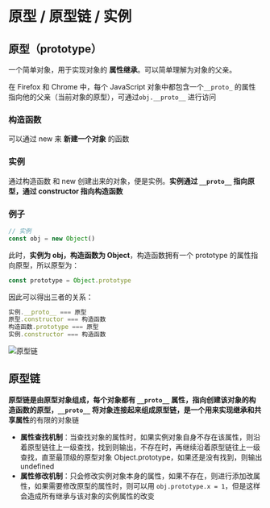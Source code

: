 # 原型 / 原型链 / 实例

## 原型（prototype）

一个简单对象，用于实现对象的 **属性继承**。可以简单理解为对象的父亲。

在 Firefox 和 Chrome 中，每个 JavaScript 对象中都包含一个`__proto_` 的属性指向他的父亲（当前对象的原型），可通过`obj.__proto__` 进行访问

### 构造函数

可以通过 new 来 **新建一个对象** 的函数

### 实例

通过构造函数 和 new 创建出来的对象，便是实例。**实例通过 `__proto__`  指向原型，通过 constructor 指向构造函数**

### 例子

```javascript
// 实例
const obj = new Object()
```

此时，**实例为 obj，构造函数为 Object**，构造函数拥有一个 prototype 的属性指向原型，所以原型为：

```javascript
const prototype = Object.prototype
```

因此可以得出三者的关系：

```javascript
实例.__proto__ === 原型
原型.constructor === 构造函数
构造函数.prototype === 原型
实例.constructor === 构造函数
```

![原型链](https://user-gold-cdn.xitu.io/2019/2/14/168e9d9b940c4c6f?imageslim)



## 原型链

**原型链是由原型对象组成，**每个对象都有 `__proto__` 属性，指向创建该对象的构造函数的原型，`__proto__` 将对象连接起来组成原型链，是一个用来**实现继承和共享属性**的有限的对象链

*   **属性查找机制**：当查找对象的属性时，如果实例对象自身不存在该属性，则沿着原型链往上一级查找，找到则输出，不存在时，再继续沿着原型链往上一级查找，直至最顶级的原型对象 Object.prototype，如果还是没有找到，则输出 undefined
*   **属性修改机制**：只会修改实例对象本身的属性，如果不存在，则进行添加改属性，如果需要修改原型的属性时，则可以用 `obj.prototype.x = 1`，但是这样会造成所有继承与该对象的实例属性的改变

